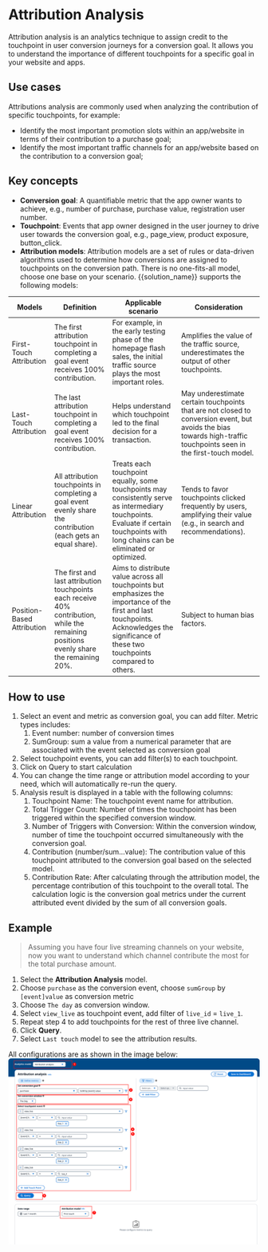 # Attribution Analysis
Attribution analysis is an analytics technique to assign credit to the touchpoint in user conversion journeys for a conversion goal. It allows you to understand the importance of different touchpoints for a specific goal in your website and apps.

## Use cases
Attributions analysis are commonly used when analyzing the contribution of specific touchpoints, for example:

- Identify the most important promotion slots within an app/website in terms of their contribution to a purchase goal;
- Identify the most important traffic channels for an app/website based on the contribution to a conversion goal;

## Key concepts

- **Conversion goal**: A quantifiable metric that the app owner wants to achieve, e.g., number of purchase, purchase value, registration user number.
- **Touchpoint**: Events that app owner designed in the user journey to drive user towards the conversion goal, e.g., page_view, product exposure, button_click.
- **Attribution models**: Attribution models are a set of rules or data-driven algorithms used to determine how conversions are assigned to touchpoints on the conversion path. There is no one-fits-all model, choose one base on your scenario. {{solution_name}} supports the following models:

| Models | Definition | Applicable scenario | Consideration |
| --- | --- | --- | --- |
| First-Touch Attribution | The first attribution touchpoint in completing a goal event receives 100% contribution. | For example, in the early testing phase of the homepage flash sales, the initial traffic source plays the most important roles. | Amplifies the value of the traffic source, underestimates the output of other touchpoints. |
| Last-Touch Attribution | The last attribution touchpoint in completing a goal event receives 100% contribution. | Helps understand which touchpoint led to the final decision for a transaction. | May underestimate certain touchpoints that are not closed to conversion event, but avoids the bias towards high-traffic touchpoints seen in the first-touch model. |
| Linear Attribution | All attribution touchpoints in completing a goal event evenly share the contribution (each gets an equal share). | Treats each touchpoint equally, some touchpoints may consistently serve as intermediary touchpoints. Evaluate if certain touchpoints with long chains can be eliminated or optimized. | Tends to favor touchpoints clicked frequently by users, amplifying their value (e.g., in search and recommendations). |
| Position-Based Attribution | The first and last attribution touchpoints each receive 40% contribution, while the remaining positions evenly share the remaining 20%. | Aims to distribute value across all touchpoints but emphasizes the importance of the first and last touchpoints. Acknowledges the significance of these two touchpoints compared to others. | Subject to human bias factors. |

## How to use
1. Select an event and metric as conversion goal, you can add filter. Metric types includes:
    1. Event number: number of conversion times
    2. SumGroup: sum a value from a numerical parameter that are associated with the event selected as conversion goal
2. Select touchpoint events, you can add filter(s) to each touchpoint.
3. Click on Query to start calculation
4. You can change the time range or attribution model according to your need, which will automatically re-run the query.
5. Analysis result is displayed in a table with the following columns:
    1. Touchpoint Name: The touchpoint event name for attribution.
    2. Total Trigger Count: Number of times the touchpoint has been triggered within the specified conversion window.
    3. Number of Triggers with Conversion: Within the conversion window, number of time the touchpoint occurred simultaneously with the conversion goal.
    4. Contribution (number/sum...value): The contribution value of this touchpoint attributed to the conversion goal based on the selected model. 
    5. Contribution Rate: After calculating through the attribution model, the percentage contribution of this touchpoint to the overall total. The calculation logic is the conversion goal metrics under the current attributed event divided by the sum of all conversion goals.

## Example

> Assuming you have four live streaming channels on your website, now you want to understand which channel contribute the most for the total purchase amount. 

1. Select the **Attribution Analysis** model.
2. Choose `purchase` as the conversion event, choose `sumGroup` by `[event]value` as conversion metric
3. Choose `The day` as conversion window.
4. Select `view_live` as touchpoint event, add filter of `live_id` = `live_1`.
5. Repeat step 4 to add touchpoints for the rest of three live channel.
6. Click **Query**.
7. Select `Last touch` model to see the attribution results.  

All configurations are as shown in the image below:
![explore-attribution](../../images/analytics/explore/attribution-en.png)

